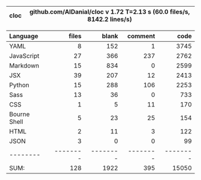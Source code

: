 cloc|github.com/AlDanial/cloc v 1.72  T=2.13 s (60.0 files/s, 8142.2 lines/s)
--- | ---

Language|files|blank|comment|code
:-------|-------:|-------:|-------:|-------:
YAML|8|152|1|3745
JavaScript|27|366|237|2762
Markdown|15|834|0|2599
JSX|39|207|12|2413
Python|15|288|106|2253
Sass|13|36|0|733
CSS|1|5|11|170
Bourne Shell|5|23|25|154
HTML|2|11|3|122
JSON|3|0|0|99
--------|--------|--------|--------|--------
SUM:|128|1922|395|15050
